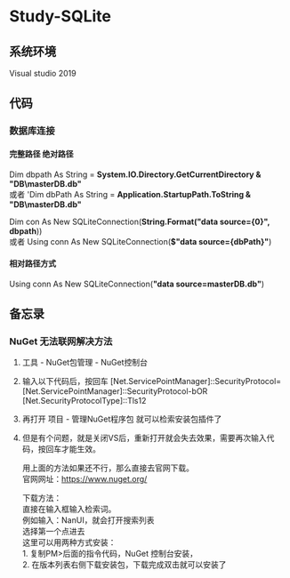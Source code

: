 # Study-SQLite
## 系统环境
   Visual studio 2019
   
   
## 代码
### 数据库连接
#### 完整路径 绝对路径
Dim dbpath As String = __System.IO.Directory.GetCurrentDirectory & "DB\masterDB.db"__  
或者
'Dim dbPath As String = __Application.StartupPath.ToString & "DB\masterDB.db"__  

Dim con As New SQLiteConnection(__String.Format("data source={0}", dbpath__))   
或者
Using conn As New SQLiteConnection(__$"data source={dbPath}"__)  

#### 相对路径方式
Using conn As New SQLiteConnection(__"data source=masterDB.db"__)  
   
   
## 备忘录
### NuGet 无法联网解决方法

 1. 工具 - NuGet包管理 - NuGet控制台

 2. 输入以下代码后，按回车
   [Net.ServicePointManager]::SecurityProtocol=[Net.ServicePointManager]::SecurityProtocol-bOR [Net.SecurityProtocolType]::Tls12

 3. 再打开 项目 - 管理NuGet程序包 就可以检索安装包插件了

 4. 但是有个问题，就是关闭VS后，重新打开就会失去效果，需要再次输入代码，按回车才能生效。

	用上面的方法如果还不行，那么直接去官网下载。  
	官网网址：https://www.nuget.org/

	下载方法：  
		直接在输入框输入检索词。  
		例如输入：NanUI，就会打开搜索列表  
		选择第一个点进去  
		这里可以用两种方式安装：  
			1. 复制PM>后面的指令代码，NuGet 控制台安装，  
			2. 在版本列表右侧下载安装包，下载完成双击就可以安装了

